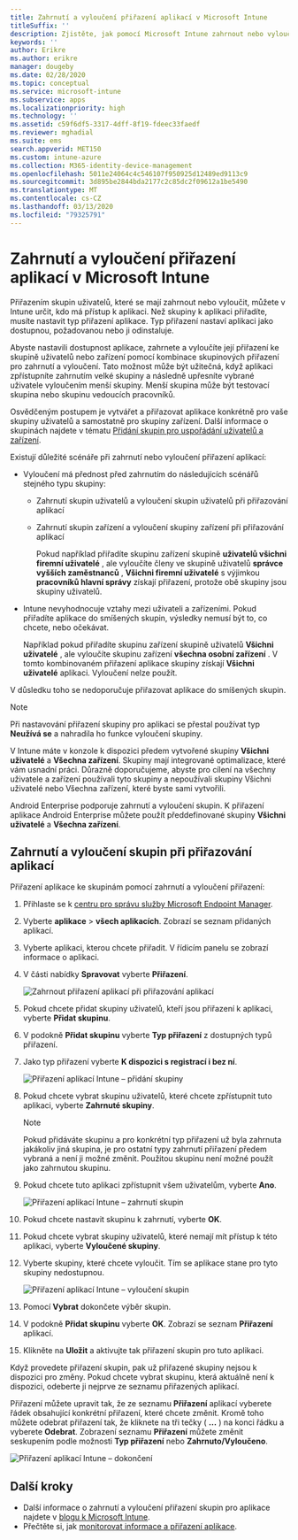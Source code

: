```yaml
---
title: Zahrnutí a vyloučení přiřazení aplikací v Microsoft Intune
titleSuffix: ''
description: Zjistěte, jak pomocí Microsoft Intune zahrnout nebo vyloučit přiřazení aplikací.
keywords: ''
author: Erikre
ms.author: erikre
manager: dougeby
ms.date: 02/28/2020
ms.topic: conceptual
ms.service: microsoft-intune
ms.subservice: apps
ms.localizationpriority: high
ms.technology: ''
ms.assetid: c59f6df5-3317-4dff-8f19-fdeec33faedf
ms.reviewer: mghadial
ms.suite: ems
search.appverid: MET150
ms.custom: intune-azure
ms.collection: M365-identity-device-management
ms.openlocfilehash: 5011e24064c4c546107f950925d12489ed9113c9
ms.sourcegitcommit: 3d895be2844bda2177c2c85dc2f09612a1be5490
ms.translationtype: MT
ms.contentlocale: cs-CZ
ms.lasthandoff: 03/13/2020
ms.locfileid: "79325791"
---
```

# <a name="include-and-exclude-app-assignments-in-microsoft-intune"></a>Zahrnutí a vyloučení přiřazení aplikací v Microsoft Intune

Přiřazením skupin uživatelů, které se mají zahrnout nebo vyloučit, můžete v Intune určit, kdo má přístup k aplikaci. Než skupiny k aplikaci přiřadíte, musíte nastavit typ přiřazení aplikace. Typ přiřazení nastaví aplikaci jako dostupnou, požadovanou nebo ji odinstaluje. 

Abyste nastavili dostupnost aplikace, zahrnete a vyloučíte její přiřazení ke skupině uživatelů nebo zařízení pomocí kombinace skupinových přiřazení pro zahrnutí a vyloučení. Tato možnost může být užitečná, když aplikaci zpřístupníte zahrnutím velké skupiny a následně upřesníte vybrané uživatele vyloučením menší skupiny. Menší skupina může být testovací skupina nebo skupinu vedoucích pracovníků. 

Osvědčeným postupem je vytvářet a přiřazovat aplikace konkrétně pro vaše skupiny uživatelů a samostatně pro skupiny zařízení. Další informace o skupinách najdete v tématu [Přidání skupin pro uspořádání uživatelů a zařízení](../fundamentals/groups-add.md).  

Existují důležité scénáře při zahrnutí nebo vyloučení přiřazení aplikací:

- Vyloučení má přednost před zahrnutím do následujících scénářů stejného typu skupiny:
  - Zahrnutí skupin uživatelů a vyloučení skupin uživatelů při přiřazování aplikací
  - Zahrnutí skupin zařízení a vyloučení skupiny zařízení při přiřazování aplikací

    Pokud například přiřadíte skupinu zařízení skupině **uživatelů všichni firemní uživatelé** , ale vyloučíte členy ve skupině uživatelů **správce vyšších zaměstnanců** , **Všichni firemní uživatelé** s výjimkou **pracovníků hlavní správy** získají přiřazení, protože obě skupiny jsou skupiny uživatelů.
- Intune nevyhodnocuje vztahy mezi uživateli a zařízeními. Pokud přiřadíte aplikace do smíšených skupin, výsledky nemusí být to, co chcete, nebo očekávat.

    Například pokud přiřadíte skupinu zařízení skupině uživatelů **Všichni uživatelé** , ale vyloučíte skupinu zařízení **všechna osobní zařízení** . V tomto kombinovaném přiřazení aplikace skupiny získají **Všichni uživatelé** aplikaci. Vyloučení nelze použít.

V důsledku toho se nedoporučuje přiřazovat aplikace do smíšených skupin.

> [!NOTE]
> Při nastavování přiřazení skupiny pro aplikaci se přestal používat typ **Neužívá se** a nahradila ho funkce vyloučení skupiny. 
>
> V Intune máte v konzole k dispozici předem vytvořené skupiny **Všichni uživatelé** a **Všechna zařízení**. Skupiny mají integrované optimalizace, které vám usnadní práci. Důrazně doporučujeme, abyste pro cílení na všechny uživatele a zařízení používali tyto skupiny a nepoužívali skupiny Všichni uživatelé nebo Všechna zařízení, které byste sami vytvořili.  
>
> Android Enterprise podporuje zahrnutí a vyloučení skupin. K přiřazení aplikace Android Enterprise můžete použít předdefinované skupiny **Všichni uživatelé** a **Všechna zařízení**. 

## <a name="include-and-exclude-groups-when-assigning-apps"></a>Zahrnutí a vyloučení skupin při přiřazování aplikací

Přiřazení aplikace ke skupinám pomocí zahrnutí a vyloučení přiřazení:

1. Přihlaste se k [centru pro správu služby Microsoft Endpoint Manager](https://go.microsoft.com/fwlink/?linkid=2109431).
2. Vyberte **aplikace** > **všech aplikacích**. Zobrazí se seznam přidaných aplikací.
3. Vyberte aplikaci, kterou chcete přiřadit. V řídicím panelu se zobrazí informace o aplikaci.
4. V části nabídky **Spravovat** vyberte **Přiřazení**.

    ![Zahrnout přiřazení aplikací při přiřazování aplikací](./media/apps-inc-exl-assignments/apps-inc-exl-01.png)

5. Pokud chcete přidat skupiny uživatelů, kteří jsou přiřazení k aplikaci, vyberte **Přidat skupinu**. 
6. V podokně **Přidat skupinu** vyberte **Typ přiřazení** z dostupných typů přiřazení.
7. Jako typ přiřazení vyberte **K dispozici s registrací i bez ní**.

    ![Přiřazení aplikací Intune – přidání skupiny](./media/apps-inc-exl-assignments/apps-inc-exl-02.png)
8. Pokud chcete vybrat skupinu uživatelů, které chcete zpřístupnit tuto aplikaci, vyberte **Zahrnuté skupiny**.

    > [!NOTE]
    > Pokud přidáváte skupinu a pro konkrétní typ přiřazení už byla zahrnuta jakákoliv jiná skupina, je pro ostatní typy zahrnutí přiřazení předem vybraná a není ji možné změnit. Použitou skupinu není možné použít jako zahrnutou skupinu.

9. Pokud chcete tuto aplikaci zpřístupnit všem uživatelům, vyberte **Ano**.

    ![Přiřazení aplikací Intune – zahrnutí skupin](./media/apps-inc-exl-assignments/apps-inc-exl-03.png)
10. Pokud chcete nastavit skupinu k zahrnutí, vyberte **OK**.
11. Pokud chcete vybrat skupiny uživatelů, které nemají mít přístup k této aplikaci, vyberte **Vyloučené skupiny**.
12. Vyberte skupiny, které chcete vyloučit. Tím se aplikace stane pro tyto skupiny nedostupnou.

    ![Přiřazení aplikací Intune – vyloučení skupin](./media/apps-inc-exl-assignments/apps-inc-exl-04.png)
13. Pomocí **Vybrat** dokončete výběr skupin.
14. V podokně **Přidat skupinu** vyberte **OK**. Zobrazí se seznam **Přiřazení** aplikací.
15. Klikněte na **Uložit** a aktivujte tak přiřazení skupin pro tuto aplikaci.

Když provedete přiřazení skupin, pak už přiřazené skupiny nejsou k dispozici pro změny. Pokud chcete vybrat skupinu, která aktuálně není k dispozici, odeberte ji nejprve ze seznamu přiřazených aplikací.

Přiřazení můžete upravit tak, že ze seznamu **Přiřazení** aplikací vyberete řádek obsahující konkrétní přiřazení, které chcete změnit. Kromě toho můžete odebrat přiřazení tak, že kliknete na tři tečky ( **...** ) na konci řádku a vyberete **Odebrat**. Zobrazení seznamu **Přiřazení** můžete změnit seskupením podle možnosti **Typ přiřazení** nebo **Zahrnuto/Vyloučeno**.

![Přiřazení aplikací Intune – dokončení](/media/apps-inc-exl-assignments/apps-inc-exl-05.png)

## <a name="next-steps"></a>Další kroky

- Další informace o zahrnutí a vyloučení přiřazení skupin pro aplikace najdete v [blogu k Microsoft Intune](https://aka.ms/new_app_assignment_process).
- Přečtěte si, jak [monitorovat informace a přiřazení aplikace](apps-monitor.md).
